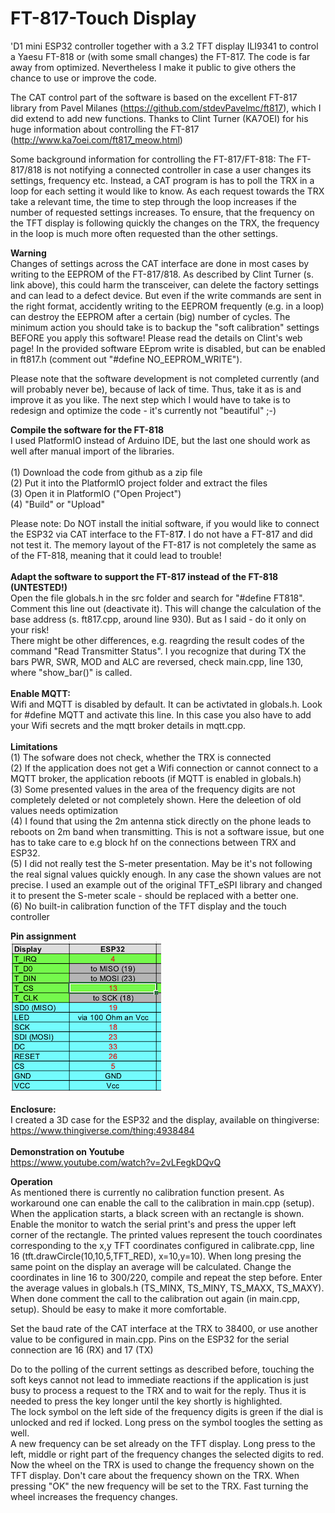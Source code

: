 # FT-817-Touch Display

'D1 mini ESP32 controller together with a 3.2 TFT display ILI9341 to control a Yaesu FT-818 or (with some small changes) the FT-817. The code is far away from optimized. Nevertheless I make it public to give others the chance to use or improve the code.

The CAT control part of the software is based on the excellent FT-817 library from Pavel Milanes (https://github.com/stdevPavelmc/ft817), which I did extend to add new functions.
Thanks to Clint Turner (KA7OEI) for his huge information about controlling the FT-817 (http://www.ka7oei.com/ft817_meow.html)

Some background information for controlling the FT-817/FT-818:
The FT-817/818 is not notifying a connected controller in case a user changes its settings, frequency etc. Instead, a CAT program is has to poll the TRX in a loop for each setting it would like to know. As each request towards the TRX take a relevant time, the time to step through the loop increases if the number of requested settings increases. To ensure, that the frequency on the TFT display is following quickly the changes on the TRX, the frequency in the loop is much more often requested than the other settings.

<b>Warning</b><br>
Changes of settings across the CAT interface are done in most cases by writing to the EEPROM of the FT-817/818. As described by Clint Turner (s. link above), this could harm the transceiver, can delete the factory settings and can lead to a defect device. But even if the write commands are sent in the right format, accidently writing to the EEPROM frequently (e.g. in a loop) can destroy the EEPROM after a certain (big) number of cycles. The minimum action you should take is to backup the "soft calibration" settings BEFORE you apply this software! Please read the details on Clint's web page! In the provided software EEprom write is disabled, but can be enabled in ft817.h (comment out "#define NO_EEPROM_WRITE").

Please note that the software development is not completed currently (and will probably never be), because of lack of time. Thus, take it as is and improve it as you like. The next step which I would have to take is to redesign and optimize the code - it's currently not "beautiful" ;-)

<b>Compile the software for the FT-818</b><br>
I used PlatformIO instead of Arduino IDE, but the last one should work as well after manual import of the libraries.<br><br>
(1) Download the code from github as a zip file<br>
(2) Put it into the PlatformIO project folder and extract the files<br>
(3) Open it in PlatformIO ("Open Project")<br>
(4) "Build" or "Upload"<br>

Please note: Do NOT install the initial software, if you would like to connect the ESP32 via CAT interface to the FT-81<b>7</b>. I do not have a FT-817 and did not test it. The memory layout of the FT-817 is not completely the same as of the FT-818, meaning that it could lead to trouble!<br><br>
<b>Adapt the software to support the FT-817 instead of the FT-818 (UNTESTED!)</b><br>
Open the file globals.h in the src folder and search for "#define FT818". Comment this line out (deactivate it). This will change the calculation of the base address (s. ft817.cpp, around line 930). But as I said - do it only on your risk!<br>
There might be other differences, e.g. reagrding the result codes of the command "Read Transmitter Status". I you recognize that during TX the bars PWR, SWR, MOD and ALC are reversed, check main.cpp, line 130, where "show_bar()" is called.<br><br>
<b>Enable MQTT:</b><br>
Wifi and MQTT is disabled by default. It can be activtated in globals.h. Look for #define MQTT and activate this line. In this case you also have to add your Wifi secrets and the mqtt broker details in mqtt.cpp.
<br><br>
<b>Limitations</b><br>
(1) The sofware does not check, whether the TRX is connected<br>
(2) If the application does not get a Wifi connection or cannot connect to a MQTT broker, the application reboots (if MQTT is enabled in globals.h)<br>
(3) Some presented values in the area of the frequency digits are not completely deleted or not completely shown. Here the deleetion of old values needs optimization<br>
(4) I found that using the 2m antenna stick directly on the phone leads to reboots on 2m band when transmitting. This is not a software issue, but one has to take care to e.g block hf on the connections between TRX and ESP32.<br>
(5) I did not really test the S-meter presentation. May be it's not following the real signal values quickly enough. In any case the shown values are not precise. I used an example out of the original TFT_eSPI library and changed it to present the S-meter scale - should be replaced with a better one.<br>
(6) No built-in calibration function of the TFT display and the touch controller<br>

<b>Pin assignment</b><br>
![Screenshot](pins.png)
<br><br>
<b>Enclosure:</b><br>
I created a 3D case for the ESP32 and the display, available on thingiverse: https://www.thingiverse.com/thing:4938484
<br><br>
<b>Demonstration on Youtube</b><br>
https://www.youtube.com/watch?v=2vLFegkDQvQ

<b>Operation</b><br>
As mentioned there is currently no calibration function present. As workaround one can enable the call to the calibration in main.cpp (setup). When the application starts, a black screen with an rectangle is shown. Enable the monitor to watch the serial print's and press the upper left corner of the rectangle. The printed values represent the touch coordinates corresponding to the x,y TFT coordinates configured in calibrate.cpp, line 16 (tft.drawCircle(10,10,5,TFT_RED), x=10,y=10). When long presing the same point on the display an average will be calculated. Change the coordinates in line 16 to 300/220, compile and repeat the step before. Enter the average values in globals.h (TS_MINX, TS_MINY, TS_MAXX, TS_MAXY). When done comment the call to the calibration out again (in main.cpp, setup). Should be easy to make it more comfortable.<br>

Set the baud rate of the CAT interface at the TRX to 38400, or use another value to be configured in main.cpp. Pins on the ESP32 for the serial connection are 16 (RX) and 17 (TX)<br>

Do to the polling of the current settings as described before, touching the soft keys cannot not lead to immediate reactions if the application is just busy to process a request to the TRX and to wait for the reply. Thus it is needed to press the key longer until the key shortly is highlighted.<br>
The lock symbol on the left side of the frequency digits is green if the dial is unlocked and red if locked. Long press on the symbol toogles the setting as well.<br>
A new frequency can be set already on the TFT display. Long press to the left, middle or right part of the frequency changes the selected digits to red. Now the wheel on the TRX is used to change the frequency shown on the TFT display. Don't care about the frequency shown on the TRX. When pressing "OK" the new frequency will be set to the TRX. Fast turning the wheel increases the frequency changes.


<br><br>


